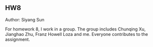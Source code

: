 ## HW8
Author: Siyang Sun 

For homework 8, I work in a group. The group includes Chunqing Xu, Jianghao Zhu, Franz Howell Loza and me. Everyone contributes to the assignment.


